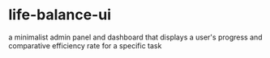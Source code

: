 # life-balance-ui
a minimalist admin panel and dashboard that displays a user's progress and comparative efficiency rate for a specific task
